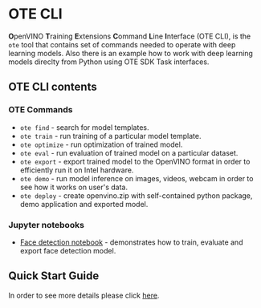# OTE CLI

**O**penVINO **T**raining **E**xtensions **C**ommand **L**ine **I**nterface (OTE CLI), is the `ote` tool that contains set of commands needed to operate with deep learning models. Also there is an example how to work with deep learning models direclty from Python using OTE SDK Task interfaces.

## OTE CLI contents

### OTE Commands

- `ote find` - search for model templates.
- `ote train` - run training of a particular model template.
- `ote optimize` - run optimization of trained model.
- `ote eval` - run evaluation of trained model on a particular dataset.
- `ote export` - export trained model to the OpenVINO format in order to efficiently run it on Intel hardware.
- `ote demo` - run model inference on images, videos, webcam in order to see how it works on user's data.
- `ote deploy` - create openvino.zip with self-contained python package, demo application and exported model.

### Jupyter notebooks

- [Face detection notebook](notebooks/train.ipynb) - demonstrates how to train, evaluate and export face detection model.

## Quick Start Guide

In order to see more details please click [here](../QUICK_START_GUIDE.md).
